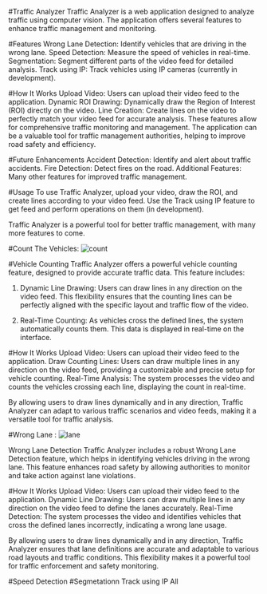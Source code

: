 #Traffic Analyzer
Traffic Analyzer is a web application designed to analyze traffic using computer vision. The application offers several features to enhance traffic management and monitoring.

#Features
Wrong Lane Detection: Identify vehicles that are driving in the wrong lane.
Speed Detection: Measure the speed of vehicles in real-time.
Segmentation: Segment different parts of the video feed for detailed analysis.
Track using IP: Track vehicles using IP cameras (currently in development).

#How It Works
Upload Video: Users can upload their video feed to the application.
Dynamic ROI Drawing: Dynamically draw the Region of Interest (ROI) directly on the video.
Line Creation: Create lines on the video to perfectly match your video feed for accurate analysis.
These features allow for comprehensive traffic monitoring and management. The application can be a valuable tool for traffic management authorities, helping to improve road safety and efficiency.

#Future Enhancements
Accident Detection: Identify and alert about traffic accidents.
Fire Detection: Detect fires on the road.
Additional Features: Many other features for improved traffic management. 

#Usage
To use Traffic Analyzer, upload your video, draw the ROI, and create lines according to your video feed. Use the Track using IP feature to get feed and perform operations on them (in development).

Traffic Analyzer is a powerful tool for better traffic management, with many more features to come.



#Count The Vehicles: ![count](https://github.com/user-attachments/assets/d9e2b3bb-1838-4e64-8d9d-9b141f069a67)

#Vehicle Counting
Traffic Analyzer offers a powerful vehicle counting feature, designed to provide accurate traffic data. This feature includes:

1) Dynamic Line Drawing: Users can draw lines in any direction on the video feed. This flexibility ensures that the counting lines can be perfectly aligned with the specific layout and traffic flow of the video.

2) Real-Time Counting: As vehicles cross the defined lines, the system automatically counts them. This data is displayed in real-time on the interface.

#How It Works
Upload Video: Users can upload their video feed to the application.
Draw Counting Lines: Users can draw multiple lines in any direction on the video feed, providing a customizable and precise setup for vehicle counting.
Real-Time Analysis: The system processes the video and counts the vehicles crossing each line, displaying the count in real-time.

By allowing users to draw lines dynamically and in any direction, Traffic Analyzer can adapt to various traffic scenarios and video feeds, making it a versatile tool for traffic analysis.



#Wrong Lane : ![lane](https://github.com/user-attachments/assets/98d1db7f-dc01-4aa6-a3c9-f0a5fc3e3b8a)


Wrong Lane Detection
Traffic Analyzer includes a robust Wrong Lane Detection feature, which helps in identifying vehicles driving in the wrong lane. This feature enhances road safety by allowing authorities to monitor and take action against lane violations.

#How It Works
Upload Video: Users can upload their video feed to the application.
Dynamic Line Drawing: Users can draw multiple lines in any direction on the video feed to define the lanes accurately.
Real-Time Detection: The system processes the video and identifies vehicles that cross the defined lanes incorrectly, indicating a wrong lane usage.

By allowing users to draw lines dynamically and in any direction, Traffic Analyzer ensures that lane definitions are accurate and adaptable to various road layouts and traffic conditions. This flexibility makes it a powerful tool for traffic enforcement and safety monitoring.

#Speed Detection
#Segmetationn
Track using IP
All








